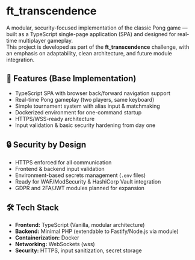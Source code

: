 # ft_transcendence

A modular, security-focused implementation of the classic Pong game — built as a TypeScript single-page application (SPA) and designed for real-time multiplayer gameplay.  
This project is developed as part of the **ft_transcendence** challenge, with an emphasis on adaptability, clean architecture, and future module integration.

## 🚀 Features (Base Implementation)
- TypeScript SPA with browser back/forward navigation support
- Real-time Pong gameplay (two players, same keyboard)
- Simple tournament system with alias input & matchmaking
- Dockerized environment for one-command startup
- HTTPS/WSS-ready architecture
- Input validation & basic security hardening from day one

## 🔒 Security by Design
- HTTPS enforced for all communication
- Frontend & backend input validation
- Environment-based secrets management (`.env` files)
- Ready for WAF/ModSecurity & HashiCorp Vault integration
- GDPR and 2FA/JWT modules planned for expansion

## 🛠 Tech Stack
- **Frontend:** TypeScript (Vanilla, modular architecture)
- **Backend:** Minimal PHP (extendable to Fastify/Node.js via module)
- **Containerization:** Docker
- **Networking:** WebSockets (wss)
- **Security:** HTTPS, input sanitization, secret storage

